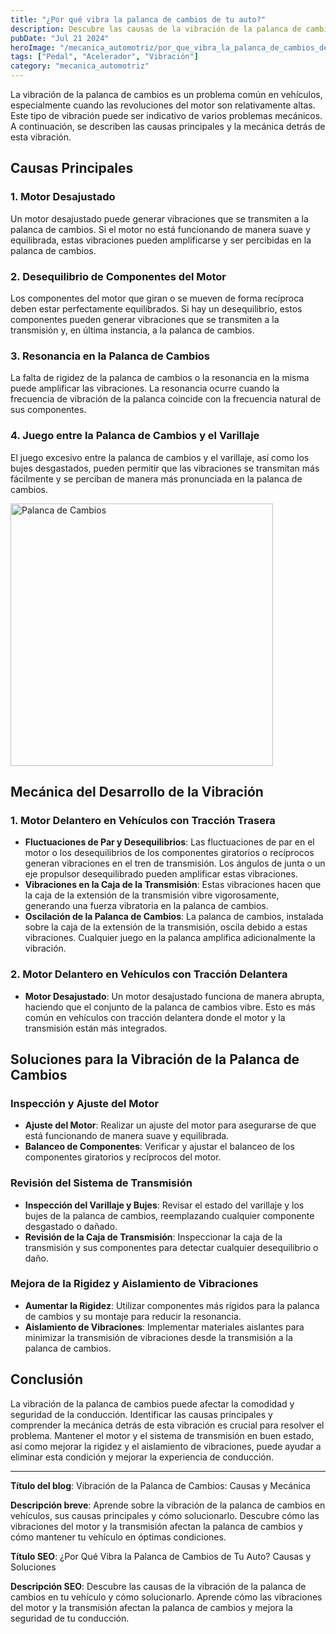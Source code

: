 ```yaml
---
title: "¿Por qué vibra la palanca de cambios de tu auto?"
description: Descubre las causas de la vibración de la palanca de cambios en tu vehículo y cómo solucionarlo. Aprende cómo las vibraciones del motor y la transmisión afectan la palanca de cambios y mejora la seguridad de tu conducción.
pubDate: "Jul 21 2024"
heroImage: "/mecanica_automotriz/por_que_vibra_la_palanca_de_cambios_de_tu_auto.webp"
tags: ["Pedal", "Acelerador", "Vibración"]
category: "mecanica_automotriz"
---
```


La vibración de la palanca de cambios es un problema común en vehículos, especialmente cuando las revoluciones del motor son relativamente altas. Este tipo de vibración puede ser indicativo de varios problemas mecánicos. A continuación, se describen las causas principales y la mecánica detrás de esta vibración.

## Causas Principales

### 1. Motor Desajustado

Un motor desajustado puede generar vibraciones que se transmiten a la palanca de cambios. Si el motor no está funcionando de manera suave y equilibrada, estas vibraciones pueden amplificarse y ser percibidas en la palanca de cambios.

### 2. Desequilibrio de Componentes del Motor

Los componentes del motor que giran o se mueven de forma recíproca deben estar perfectamente equilibrados. Si hay un desequilibrio, estos componentes pueden generar vibraciones que se transmiten a la transmisión y, en última instancia, a la palanca de cambios.

### 3. Resonancia en la Palanca de Cambios

La falta de rigidez de la palanca de cambios o la resonancia en la misma puede amplificar las vibraciones. La resonancia ocurre cuando la frecuencia de vibración de la palanca coincide con la frecuencia natural de sus componentes.

### 4. Juego entre la Palanca de Cambios y el Varillaje

El juego excesivo entre la palanca de cambios y el varillaje, así como los bujes desgastados, pueden permitir que las vibraciones se transmitan más fácilmente y se perciban de manera más pronunciada en la palanca de cambios.

<img src="/mecanica_automotriz/por_que_vibra_la_palanca_de_cambios_de_tu_auto2.png" alt="Palanca de Cambios" width="420"/>

## Mecánica del Desarrollo de la Vibración

### 1. Motor Delantero en Vehículos con Tracción Trasera

- **Fluctuaciones de Par y Desequilibrios**: Las fluctuaciones de par en el motor o los desequilibrios de los componentes giratorios o recíprocos generan vibraciones en el tren de transmisión. Los ángulos de junta o un eje propulsor desequilibrado pueden amplificar estas vibraciones.
- **Vibraciones en la Caja de la Transmisión**: Estas vibraciones hacen que la caja de la extensión de la transmisión vibre vigorosamente, generando una fuerza vibratoria en la palanca de cambios.
- **Oscilación de la Palanca de Cambios**: La palanca de cambios, instalada sobre la caja de la extensión de la transmisión, oscila debido a estas vibraciones. Cualquier juego en la palanca amplifica adicionalmente la vibración.

### 2. Motor Delantero en Vehículos con Tracción Delantera

- **Motor Desajustado**: Un motor desajustado funciona de manera abrupta, haciendo que el conjunto de la palanca de cambios vibre. Esto es más común en vehículos con tracción delantera donde el motor y la transmisión están más integrados.

## Soluciones para la Vibración de la Palanca de Cambios

### Inspección y Ajuste del Motor

- **Ajuste del Motor**: Realizar un ajuste del motor para asegurarse de que está funcionando de manera suave y equilibrada.
- **Balanceo de Componentes**: Verificar y ajustar el balanceo de los componentes giratorios y recíprocos del motor.

### Revisión del Sistema de Transmisión

- **Inspección del Varillaje y Bujes**: Revisar el estado del varillaje y los bujes de la palanca de cambios, reemplazando cualquier componente desgastado o dañado.
- **Revisión de la Caja de Transmisión**: Inspeccionar la caja de la transmisión y sus componentes para detectar cualquier desequilibrio o daño.

### Mejora de la Rigidez y Aislamiento de Vibraciones

- **Aumentar la Rigidez**: Utilizar componentes más rígidos para la palanca de cambios y su montaje para reducir la resonancia.
- **Aislamiento de Vibraciones**: Implementar materiales aislantes para minimizar la transmisión de vibraciones desde la transmisión a la palanca de cambios.

## Conclusión

La vibración de la palanca de cambios puede afectar la comodidad y seguridad de la conducción. Identificar las causas principales y comprender la mecánica detrás de esta vibración es crucial para resolver el problema. Mantener el motor y el sistema de transmisión en buen estado, así como mejorar la rigidez y el aislamiento de vibraciones, puede ayudar a eliminar esta condición y mejorar la experiencia de conducción.

---

**Título del blog**: Vibración de la Palanca de Cambios: Causas y Mecánica

**Descripción breve**: Aprende sobre la vibración de la palanca de cambios en vehículos, sus causas principales y cómo solucionarlo. Descubre cómo las vibraciones del motor y la transmisión afectan la palanca de cambios y cómo mantener tu vehículo en óptimas condiciones.

**Título SEO**: ¿Por Qué Vibra la Palanca de Cambios de Tu Auto? Causas y Soluciones

**Descripción SEO**: Descubre las causas de la vibración de la palanca de cambios en tu vehículo y cómo solucionarlo. Aprende cómo las vibraciones del motor y la transmisión afectan la palanca de cambios y mejora la seguridad de tu conducción.
